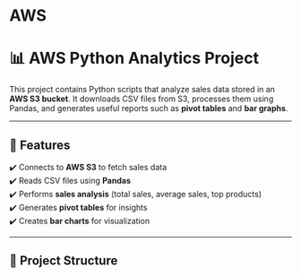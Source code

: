 # AWS
# 📊 AWS Python Analytics Project

This project contains Python scripts that analyze sales data stored in an **AWS S3 bucket**. It downloads CSV files from S3, processes them using Pandas, and generates useful reports such as **pivot tables** and **bar graphs**.

---

## 🚀 Features
✔️ Connects to **AWS S3** to fetch sales data  
✔️ Reads CSV files using **Pandas**  
✔️ Performs **sales analysis** (total sales, average sales, top products)  
✔️ Generates **pivot tables** for insights  
✔️ Creates **bar charts** for visualization  

---

## 📂 Project Structure
